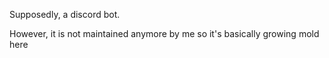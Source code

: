 Supposedly, a discord bot. 

However, it is not maintained anymore by me so it's basically growing mold here
